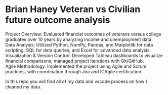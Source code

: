 # Brian Haney Veteran vs Civilian future outcome analysis
Project Overview: Evaluated financial outcomes of veterans versus college graduates over 10 years by analyzing income and unemployment data.  
Data Analysis: Utilized Python, NumPy, Pandas, and Matplotlib for data scripting; SQL for data queries; and Excel for advanced data analysis.  
Visualization & Version Control: Developed Tableau dashboards to visualize financial comparisons; managed project iterations with Git/GitHub.  
Agile Methodology: Implemented the project using Agile and Scrum practices, with coordination through Jira and ICAgile certification.  


In this repo you will find all of my data and vscode process on how I cleaned my data.
